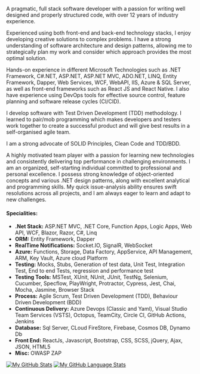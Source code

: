 
A pragmatic, full stack software developer with a passion for writing well designed and properly structured code, with over 12 years of industry experience.

Experienced using both front-end and back-end technology stacks, I enjoy developing creative solutions to complex problems. I have a strong understanding of software architecture and design patterns, allowing me to strategically plan my work and consider which approach provides the most optimal solution.

Hands-on experience in different Microsoft Technologies such as .NET Framework, C#.NET, ASP.NET, ASP.NET MVC, ADO.NET, LINQ, Entity Framework, Dapper, Web Services, WCF, WebAPI, IIS, Azure & SQL Server, as well as front-end frameworks such as React JS and React Native. I also have experience using DevOps tools for effective source control, feature planning and software release cycles (CI/CID). 

I develop software with Test Driven Development (TDD) methodology. I learned to pair/mob programming which makes developers and testers work together to create a successful product and will give best results in a self-organised agile team.

I am a strong advocate of SOLID Principles, Clean Code and TDD/BDD.

A highly motivated team player with a passion for learning new technologies and consistently delivering top performance in challenging environments. I am an organized, self-starting individual committed to professional and personal excellence. I possess strong knowledge of object-oriented concepts and various .NET design patterns, along with excellent analytical and programming skills. My quick issue-analysis ability ensures swift resolutions across all projects, and I am always eager to learn and adapt to new challenges.


#### Specialities: ####
- **.Net Stack:**  ASP.NET MVC, .NET Core, Function Apps, Logic Apps, Web API, WCF, Blazor, Razor, C#, Linq
- **ORM:** Entity Framework, Dapper
- **RealTime Notifications:** Socket.IO, SignalR, WebSocket
- **Azure:** Functions, Storage, Data Factory, AppService, API Management, ARM, Key Vault, Azure cloud Platform
- **Testing:** Mocks, Stubs, Generation of test data, Unit Test, Integration Test, End to end Tests, regression and performance test
- **Testing Tools:** MSTest, XUnit, NUnit, JUnit, TestNg, Selenium, Cucumber, Specflow, PlayWright, Protractor, Cypress, Jest, Chai, Mocha, Jasmine, Browser Stack
- **Process:** Agile Scrum, Test Driven Development (TDD), Behaviour Driven Development (BDD)
- **Continuous Delivery:** Azure Devops (Classic and Yaml), Visual Studio Team Services (VSTS), Octopus, TeamCity, Circle CI, GitHub Actions, Jenkins
- **Database:** Sql Server, CLoud FireStore, Firebase, Cosmos DB, Dynamo Db
- **Front End:** ReactJs, Javascript, Bootstrap, CSS, SCSS, jQuery, Ajax, JSON, HTML5
- **Misc:** OWASP ZAP

[![My GitHub Stats](https://github-readme-stats.vercel.app/api/?username=PrasannaDommalapati&count_private=true&theme=tokyonight&showicons=true)]()
[![My GitHub Language Stats](https://github-readme-stats.vercel.app/api/top-langs/?username=PrasannaDommalapati&langs_count=7&theme=tokyonight)]()


